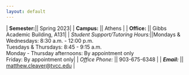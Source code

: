 ```yaml
---
layout: default
---
```

| **Semester:**|| Spring 2023|
| <strong>Campus:</strong>      || Athens                   |
| **Office:**       || Gibbs Academic Building, A131|
| *Student Support/Tutoring Hours:*||Mondays & Wednesdays: 8:30 a.m. - 12:00 p.m.<br />Tuesdays & Thursdays: 8:45 - 9:15 a.m.<br />Monday - Thursday afternoons: By appointment only <br />Friday: By appointment only|
| *Office Phone:* || 903-675-6348                      |
| ***Email:***        || matthew.cleaver@tvcc.edu |

